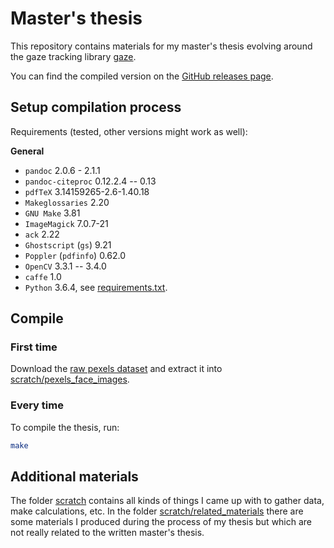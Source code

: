 # Master's thesis

This repository contains materials for my master's thesis evolving around the
gaze tracking library [gaze](https://github.com/shoeffner/gaze).

You can find the compiled version on the [GitHub releases page](https://github.com/shoeffner/mthesis/releases/tag/thesis.shoeffner).


## Setup compilation process

Requirements (tested, other versions might work as well):


**General**

- `pandoc` 2.0.6 - 2.1.1
- `pandoc-citeproc` 0.12.2.4 -- 0.13
- `pdfTeX` 3.14159265-2.6-1.40.18
- `Makeglossaries` 2.20
- `GNU Make` 3.81
- `ImageMagick` 7.0.7-21
- `ack` 2.22
- `Ghostscript` (`gs`) 9.21
- `Poppler` (`pdfinfo`) 0.62.0
- `OpenCV` 3.3.1 -- 3.4.0
- `caffe` 1.0
- `Python` 3.6.4, see [requirements.txt](requirements.txt).



## Compile

### First time

Download the [raw pexels dataset](https://github.com/shoeffner/mthesis/releases/download/thesis.shoeffner/PexelsDataset_raw.zip) and extract it into
[scratch/pexels_face_images](scratch/pexels_face_images).

### Every time

To compile the thesis, run:

```bash
make
```


## Additional materials

The folder [scratch](scratch) contains all kinds of things I came up with to gather
data, make calculations, etc.
In the folder [scratch/related_materials](scratch/related_materials) there are some materials I produced during
the process of my thesis but which are not really related to the written master's thesis.
